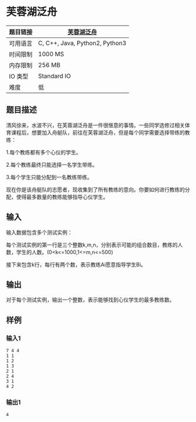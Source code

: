 # 芙蓉湖泛舟

| 题目链接 | [芙蓉湖泛舟](http://xmuoj.com/problem/FTCT005) |
| --- | --- |
| 可用语言 | C, C++, Java, Python2, Python3 |
| 时间限制 | 1000 MS |
| 内存限制 | 256 MB |
| IO 类型 | Standard IO |
| 难度 | 低 |

## 题目描述

<p>清风徐来，水波不兴，在芙蓉湖泛舟是一件很惬意的事情。一些同学选修过相关体育课程后，想要加入舟艇队，前往在芙蓉湖泛舟，但是每个同学需要选择带练的教练：</p><p>1.每个教练都有多个心仪的学生。</p><p>2.每个教练最终只能选择一名学生带练。</p><p>3.每个学生只能分配到一名教练带练。</p><p>现在你是该舟艇队的志愿者，现收集到了所有教练的意向。你要如何进行教练的分配，使得最多数量的教练能够指导心仪学生。</p>

## 输入

<p>输入数据包含多个测试实例：</p><p>每个测试实例的第一行是三个整数k,m,n，分别表示可能的组合数目，教练的人数，学生的人数。(0&lt;k&lt;=1000,1&lt;=m,n&lt;=500)</p><p>接下来包含k行，每行有两个数，表示教练Ai愿意指导学生Bi。</p>

## 输出

<p>对于每个测试实例，输出一个整数，表示能够找到心仪学生的最多教练数。<br /></p>

## 样例

### 输入1

```
7 4 4
1 1
1 2
1 3
2 1
2 4
3 1
4 2
```

### 输出1

```
4
```


